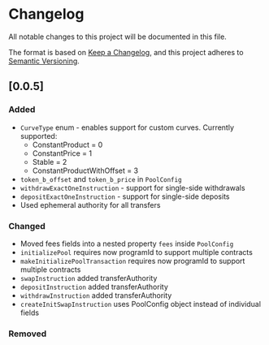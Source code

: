 # Changelog

All notable changes to this project will be documented in this file.

The format is based on [Keep a Changelog](https://keepachangelog.com/en/1.0.0/),
and this project adheres to [Semantic Versioning](https://semver.org/spec/v2.0.0.html).

## [0.0.5]
### Added
- `CurveType` enum - enables support for custom curves. Currently supported:
  * ConstantProduct = 0
  * ConstantPrice = 1
  * Stable = 2
  * ConstantProductWithOffset = 3
- `token_b_offset` and `token_b_price` in `PoolConfig`
- `withdrawExactOneInstruction` - support for single-side withdrawals
- `depositExactOneInstruction` - support for single-side deposits
- Used ephemeral authority for all transfers

### Changed
- Moved fees fields into a nested property `fees` inside `PoolConfig`
- `initializePool` requires now programId to support multiple contracts
- `makeInitializePoolTransaction` requires now programId to support multiple contracts
- `swapInstruction` added transferAuthority
- `depositInstruction` added transferAuthority
- `withdrawInstruction` added transferAuthority
- `createInitSwapInstruction` uses PoolConfig object instead of individual fields

### Removed
